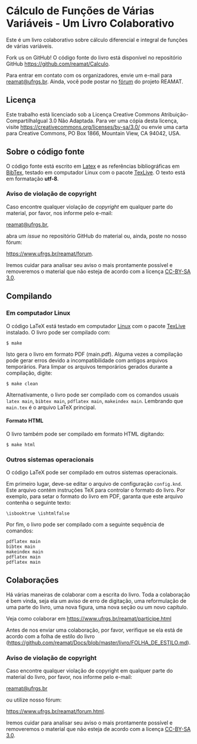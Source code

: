 # Cálculo de Funções de Várias Variáveis - Um Livro Colaborativo

Este é um livro colaborativo sobre cálculo diferencial e integral de funções de várias variáveis.

Fork us on GitHub! O código fonte do livro está disponível no repositório GitHub https://github.com/reamat/Calculo.

Para entrar em contato com os organizadores, envie um e-mail para reamat@ufrgs.br. Ainda, você pode postar no [fórum](https://www.ufrgs.br/reamat/forum.html) do projeto REAMAT.

## Licença
Este trabalho está licenciado sob a Licença Creative Commons Atribuição-CompartilhaIgual 3.0 Não Adaptada. Para ver uma cópia desta licença, visite <https://creativecommons.org/licenses/by-sa/3.0/> ou envie uma carta para Creative Commons, PO Box 1866, Mountain View, CA 94042, USA.

## Sobre o código fonte
O código fonte está escrito em [Latex](https://latex-project.org/) e as referências bibliográficas em [BibTex](http://www.bibtex.org/), testado em computador Linux com o pacote [TexLive](http://www.tug.org/texlive/). O texto está em formatação **utf-8**.

### Aviso de violação de copyright

Caso encontre qualquer violação de _copyright_ em qualquer parte do material, por favor, nos informe pelo e-mail:

reamat@ufrgs.br,

abra um _issue_ no repositório GitHub do material ou, ainda, poste no nosso fórum:

https://www.ufrgs.br/reamat/forum.

Iremos cuidar para analisar seu aviso o mais prontamente possível e removeremos o material que não esteja de acordo com a licença [CC-BY-SA 3.0](https://creativecommons.org/licenses/by-sa/3.0/).

## Compilando

### Em computador Linux
O código LaTeX está testado em computador [Linux](https://pt.wikipedia.org/wiki/Linux) com o pacote [TexLive](https://www.tug.org/texlive/) instalado. O livro pode ser compilado com:

    $ make

Isto gera o livro em formato PDF (main.pdf). Alguma vezes a compilação pode gerar erros devido a incompatibilidade com antigos arquivos temporários. Para limpar os arquivos temporários gerados durante a compilação, digite:

    $ make clean

Alternativamente, o livro pode ser compilado com os comandos usuais `latex main`, `bibtex main`, `pdflatex main`, `makeindex main`. Lembrando que `main.tex` é o arquivo LaTeX principal.

#### Formato HTML
O livro também pode ser compilado em formato HTML digitando:

	$ make html

### Outros sistemas operacionais
O código LaTeX pode ser compilado em outros sistemas operacionais.

Em primeiro lugar, deve-se editar o arquivo de configuração `config.knd`. Este arquivo contém instruções TeX para controlar o formato do livro. Por exemplo, para setar o formato do livro em PDF, garanta que este arquivo contenha o seguinte texto:

    \isbooktrue \ishtmlfalse

Por fim, o livro pode ser compilado com a seguinte sequência de comandos:

    pdflatex main
    bibtex main
    makeindex main
    pdflatex main
    pdflatex main

## Colaborações

Há várias maneiras de colaborar com a escrita do livro. Toda a colaboração é bem vinda, seja ela um aviso de erro de digitação, uma reformulação de uma parte do livro, uma nova figura, uma nova seção ou um novo capítulo.

Veja como colaborar em https://www.ufrgs.br/reamat/participe.html

Antes de nos enviar uma colaboração, por favor, verifique se ela está de acordo com a folha de estilo do livro (https://github.com/reamat/Docs/blob/master/livro/FOLHA_DE_ESTILO.md).

### Aviso de violação de copyright
Caso encontre qualquer violação de copyright em qualquer parte do material do livro, por favor, nos informe pelo e-mail:

reamat@ufrgs.br

ou utilize nosso fórum:

https://www.ufrgs.br/reamat/forum.html.

Iremos cuidar para analisar seu aviso o mais prontamente possível e removeremos o material que não esteja de acordo com a licença [CC-BY-SA 3.0](https://creativecommons.org/licenses/by-sa/3.0/).
